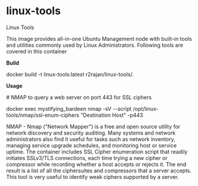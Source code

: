 # linux-tools
Linux Tools

This image provides all-in-one Ubuntu Management node with built-in tools and utilities commonly used by Linux 
Administrators. Following tools are covered in this container

<b>Build</b>
<p>docker build -t linux-tools:latest r2rajan/linux-tools/.  </p>

<b>Usage</b>

<p># NMAP to query a web server on port 443 for SSL ciphers </p>

docker exec mystifying_bardeen nmap -sV --script /opt/linux-tools/nmap/ssl-enum-ciphers "Destination Host" -p443 
	
NMAP - Nmap ("Network Mapper") is a free and open source utility for network discovery and security auditing. Many systems and network administrators also find it useful for tasks such as network inventory, managing service upgrade schedules, and monitoring host or service uptime. The container includes SSL Cipher enumeration script that readily initiates SSLv3/TLS connections, each time trying a new cipher or compressor while recording whether a host accepts or rejects it. The end result is a list of all the ciphersuites and compressors that a server accepts. This tool is very useful to identify weak ciphers supported by a server.
# 
